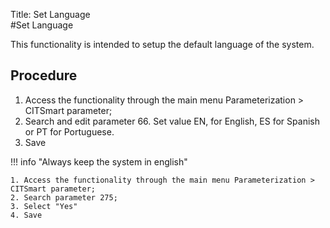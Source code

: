 Title: Set Language  
#Set Language  

This functionality is intended to  setup the default language of the system.  

## Procedure

1. Access the functionality through the main menu Parameterization > CITSmart parameter;   
2. Search and edit parameter 66.  Set value EN, for English, ES for Spanish or PT for Portuguese.
3. Save  

!!! info "Always keep the system in english"  

    1. Access the functionality through the main menu Parameterization > CITSmart parameter;   
    2. Search parameter 275; 
    3. Select "Yes"  
    4. Save





